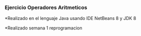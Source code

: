 ### Ejercicio Operadores Aritmeticos

*Realizado en el lenguaje Java usando IDE NetBeans 8 y JDK 8

*Realizado semana 1 reprogramacion